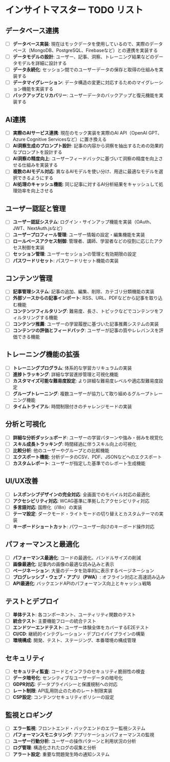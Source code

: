 # インサイトマスター TODO リスト

## データベース連携

- [ ] **データベース実装**: 現在はモックデータを使用しているので、実際のデータベース（MongoDB、PostgreSQL、Firebaseなど）との連携を実装する
- [ ] **データモデルの設計**: ユーザー、記事、洞察、トレーニング結果などのデータモデルを詳細に設計する
- [ ] **データ永続化**: セッション間でのユーザーデータの保存と取得の仕組みを実装する
- [ ] **データマイグレーション**: データ構造の変更に対応するためのマイグレーション機能を実装する
- [ ] **バックアップとリカバリー**: ユーザーデータのバックアップと復元機能を実装する

## AI連携

- [ ] **実際のAIサービス連携**: 現在のモック実装を実際のAI API（OpenAI GPT、Azure Cognitive Servicesなど）に置き換える
- [ ] **AI洞察生成のプロンプト設計**: 記事の内容から洞察を抽出するための効果的なプロンプトを設計する
- [ ] **AI洞察の精度向上**: ユーザーフィードバックに基づいて洞察の精度を向上させる仕組みを実装する
- [ ] **複数のAIモデル対応**: 異なるAIモデルを使い分け、用途に最適なモデルを選択できるようにする
- [ ] **AI処理のキャッシュ機能**: 同じ記事に対するAI分析結果をキャッシュして処理効率を向上させる

## ユーザー認証と管理

- [ ] **ユーザー認証システム**: ログイン・サインアップ機能を実装（OAuth、JWT、NextAuth.jsなど）
- [ ] **ユーザープロフィール管理**: ユーザー情報の設定・編集機能を実装
- [ ] **ロールベースアクセス制御**: 管理者、講師、学習者などの役割に応じたアクセス制御を実装
- [ ] **セッション管理**: ユーザーセッションの管理と有効期限の設定
- [ ] **パスワードリセット**: パスワードリセット機能の実装

## コンテンツ管理

- [ ] **記事管理システム**: 記事の追加、編集、削除、カテゴリ分類機能の実装
- [ ] **外部ソースからの記事インポート**: RSS、URL、PDFなどから記事を取り込む機能
- [ ] **コンテンツフィルタリング**: 難易度、長さ、トピックなどでコンテンツをフィルタリングする機能
- [ ] **コンテンツ推薦**: ユーザーの学習履歴に基づいた記事推薦システムの実装
- [ ] **コンテンツの評価とフィードバック**: ユーザーが記事の質やレレバンスを評価できる機能

## トレーニング機能の拡張

- [ ] **トレーニングプログラム**: 体系的な学習カリキュラムの実装
- [ ] **進捗トラッキング**: 詳細な学習進捗管理と可視化機能
- [ ] **カスタマイズ可能な難易度設定**: より詳細な難易度レベルや適応型難易度設定
- [ ] **グループトレーニング**: 複数ユーザーが協力して取り組めるグループトレーニング機能
- [ ] **タイムトライアル**: 時間制限付きのチャレンジモードの実装

## 分析と可視化

- [ ] **詳細な分析ダッシュボード**: ユーザーの学習パターンや強み・弱みを視覚化
- [ ] **スキル成長トラッキング**: 時間経過に伴うスキル向上の可視化
- [ ] **比較分析**: 他のユーザーやグループとの比較機能
- [ ] **エクスポート機能**: 分析データのCSV、PDF、JSONなどへのエクスポート
- [ ] **カスタムレポート**: ユーザーが指定した基準でのレポート生成機能

## UI/UX改善

- [ ] **レスポンシブデザインの完全対応**: 全画面でのモバイル対応の最適化
- [ ] **アクセシビリティ対応**: WCAG基準に準拠したアクセシビリティ対応
- [ ] **多言語対応**: 国際化（i18n）の実装
- [ ] **テーマ設定**: ダークモード・ライトモードの切り替えとカスタムテーマの実装
- [ ] **キーボードショートカット**: パワーユーザー向けのキーボード操作対応

## パフォーマンスと最適化

- [ ] **パフォーマンス最適化**: コードの最適化、バンドルサイズの削減
- [ ] **画像最適化**: 記事内の画像の最適な読み込みと表示
- [ ] **ページネーション**: 大量のデータを効率的に表示するページネーション
- [ ] **プログレッシブ・ウェブ・アプリ（PWA）**: オフライン対応と高速読み込み
- [ ] **API最適化**: バックエンドAPIのパフォーマンス向上とキャッシュ戦略

## テストとデプロイ

- [ ] **単体テスト**: 各コンポーネント、ユーティリティ関数のテスト
- [ ] **統合テスト**: 主要機能フローの統合テスト
- [ ] **エンドツーエンドテスト**: ユーザー体験全体をカバーするE2Eテスト
- [ ] **CI/CD**: 継続的インテグレーション・デプロイパイプラインの構築
- [ ] **環境構成**: 開発、テスト、ステージング、本番環境の構成管理

## セキュリティ

- [ ] **セキュリティ監査**: コードとインフラのセキュリティ脆弱性の検査
- [ ] **データ暗号化**: センシティブなユーザーデータの暗号化
- [ ] **GDPR対応**: データプライバシーと保護規制への対応
- [ ] **レート制限**: API乱用防止のためのレート制限実装
- [ ] **CSP設定**: コンテンツセキュリティポリシーの設定

## 監視とロギング

- [ ] **エラー監視**: フロントエンド・バックエンドのエラー監視システム
- [ ] **パフォーマンスモニタリング**: アプリケーションパフォーマンスの監視
- [ ] **ユーザー行動分析**: ユーザーの操作パターンと利用状況の分析
- [ ] **ログ管理**: 構造化されたログの収集と分析
- [ ] **アラート設定**: 重要な問題発生時の通知システム 